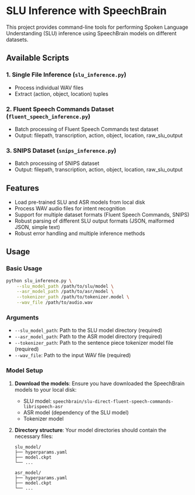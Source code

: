 # SLU Inference with SpeechBrain

This project provides command-line tools for performing Spoken Language Understanding (SLU) inference using SpeechBrain models on different datasets.

## Available Scripts

### 1. Single File Inference (`slu_inference.py`)
- Process individual WAV files
- Extract (action, object, location) tuples

### 2. Fluent Speech Commands Dataset (`fluent_speech_inference.py`)
- Batch processing of Fluent Speech Commands test dataset
- Output: filepath, transcription, action, object, location, raw_slu_output

### 3. SNIPS Dataset (`snips_inference.py`)
- Batch processing of SNIPS dataset
- Output: filepath, transcription, action, object, location, raw_slu_output

## Features

- Load pre-trained SLU and ASR models from local disk
- Process WAV audio files for intent recognition
- Support for multiple dataset formats (Fluent Speech Commands, SNIPS)
- Robust parsing of different SLU output formats (JSON, malformed JSON, simple text)
- Robust error handling and multiple inference methods


## Usage

### Basic Usage

```bash
python slu_inference.py \
    --slu_model_path /path/to/slu/model \
    --asr_model_path /path/to/asr/model \
    --tokenizer_path /path/to/tokenizer.model \
    --wav_file /path/to/audio.wav
```

### Arguments

- `--slu_model_path`: Path to the SLU model directory (required)
- `--asr_model_path`: Path to the ASR model directory (required)
- `--tokenizer_path`: Path to the sentence piece tokenizer model file (required)
- `--wav_file`: Path to the input WAV file (required)

### Model Setup

1. **Download the models**: Ensure you have downloaded the SpeechBrain models to your local disk:
   - SLU model: `speechbrain/slu-direct-fluent-speech-commands-librispeech-asr`
   - ASR model (dependency of the SLU model)
   - Tokenizer model

2. **Directory structure**: Your model directories should contain the necessary files:
   ```
   slu_model/
   ├── hyperparams.yaml
   ├── model.ckpt
   └── ...
   
   asr_model/
   ├── hyperparams.yaml
   ├── model.ckpt
   └── ...
   ```